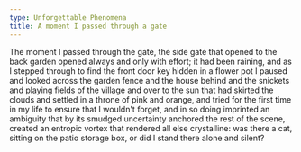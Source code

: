 ```yaml
---
type: Unforgettable Phenomena
title: A moment I passed through a gate
---
```


The moment I passed through the gate, the side gate that opened to the back garden opened always and only with effort; it had been raining, and as I stepped through to find the front door key hidden in a flower pot I paused and looked across the garden fence and the house behind and the snickets and playing fields of the village and over to the sun that had skirted the clouds and settled in a throne of pink and orange, and tried for the first time in my life to ensure that I wouldn't forget, and in so doing imprinted an ambiguity that by its smudged uncertainty anchored the rest of the scene, created an entropic vortex that rendered all else crystalline: was there a cat, sitting on the patio storage box, or did I stand there alone and silent?
